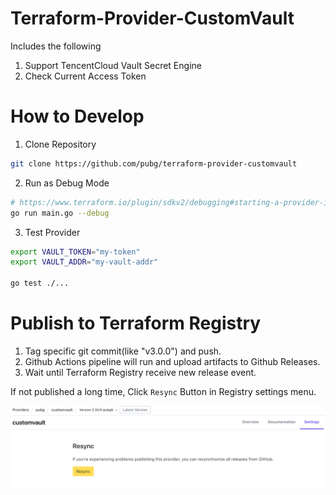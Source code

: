 # Terraform-Provider-CustomVault

Includes the following
1. Support TencentCloud Vault Secret Engine
2. Check Current Access Token

# How to Develop

1. Clone Repository

```bash
git clone https://github.com/pubg/terraform-provider-customvault
```

2. Run as Debug Mode
```bash
# https://www.terraform.io/plugin/sdkv2/debugging#starting-a-provider-in-debug-mode
go run main.go --debug
```

3. Test Provider
```bash
export VAULT_TOKEN="my-token"
export VAULT_ADDR="my-vault-addr"

go test ./...
```

# Publish to Terraform Registry

1. Tag specific git commit(like "v3.0.0") and push.
2. Github Actions pipeline will run and upload artifacts to Github Releases.
3. Wait until Terraform Registry receive new release event.

If not published a long time, Click `Resync` Button in Registry settings menu.

![SettingsPage](./resync.png)
